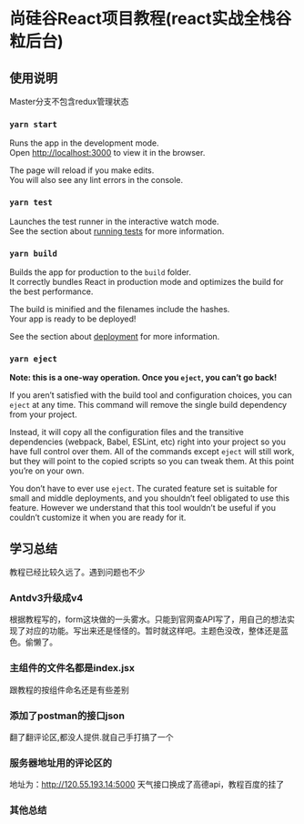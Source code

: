 # 尚硅谷React项目教程(react实战全栈谷粒后台)


## 使用说明

Master分支不包含redux管理状态

### `yarn start`

Runs the app in the development mode.\
Open [http://localhost:3000](http://localhost:3000) to view it in the browser.

The page will reload if you make edits.\
You will also see any lint errors in the console.

### `yarn test`

Launches the test runner in the interactive watch mode.\
See the section about [running tests](https://facebook.github.io/create-react-app/docs/running-tests) for more information.

### `yarn build`

Builds the app for production to the `build` folder.\
It correctly bundles React in production mode and optimizes the build for the best performance.

The build is minified and the filenames include the hashes.\
Your app is ready to be deployed!

See the section about [deployment](https://facebook.github.io/create-react-app/docs/deployment) for more information.

### `yarn eject`

**Note: this is a one-way operation. Once you `eject`, you can’t go back!**

If you aren’t satisfied with the build tool and configuration choices, you can `eject` at any time. This command will remove the single build dependency from your project.

Instead, it will copy all the configuration files and the transitive dependencies (webpack, Babel, ESLint, etc) right into your project so you have full control over them. All of the commands except `eject` will still work, but they will point to the copied scripts so you can tweak them. At this point you’re on your own.

You don’t have to ever use `eject`. The curated feature set is suitable for small and middle deployments, and you shouldn’t feel obligated to use this feature. However we understand that this tool wouldn’t be useful if you couldn’t customize it when you are ready for it.

## 学习总结

教程已经比较久远了。遇到问题也不少

### Antdv3升级成v4

根据教程写的，form这块做的一头雾水。只能到官网查API写了，用自己的想法实现了对应的功能。写出来还是怪怪的。暂时就这样吧。主题色没改，整体还是蓝色。偷懒了。

### 主组件的文件名都是index.jsx

跟教程的按组件命名还是有些差别

### 添加了postman的接口json

翻了翻评论区,都没人提供.就自己手打搞了一个

### 服务器地址用的评论区的

地址为：http://120.55.193.14:5000
天气接口换成了高德api，教程百度的挂了

### 其他总结